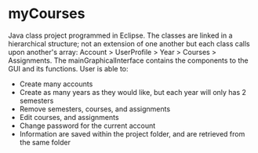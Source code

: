myCourses
=========

Java class project programmed in Eclipse.
The classes are linked in a hierarchical structure; not an extension of one another but each class calls upon another's array: Account > UserProfile > Year > Courses > Assignments.
The mainGraphicalInterface contains the components to the GUI and its functions.
User is able to:
- Create many accounts
- Create as many years as they would like, but each year will only has 2 semesters
- Remove semesters, courses, and assignments
- Edit courses, and assignments
- Change password for the current account
- Information are saved within the project folder, and are retrieved from the same folder
